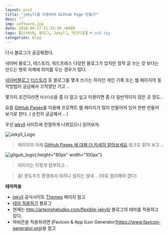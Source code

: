 ```yaml
---
layout: post
title: "jekyll을 이용하여 Github Page 만들기"
desc: ""
img: software.jpg
date: 2018-09-27 21:25:30 +0900
tags: [GitHub, 블로그, Jekyll, 마크다운] # add tag
categories: blog
---
```


다시 블로그가 궁금해졌다. 

네이버 블로그, 테스토리, 워드프레스 다양한 블로그가 있지만 정작 글 쓰는 것 보다는 만드는 행위 자체에 의미를 두는 경우가 많다. 

[네이버블로그](https://softroom.blog.me) [티스토리](http://butteryoon.tistory.com) 등 블로그를 몇개 쓰기는 하지만 개인 기록 또는 웹 페이지의 동작방법이 궁금해서 끄적였던 거고 .. 

몇가지 조건이라면 `마크다운`을 좀 더 알고 싶고 이왕이면 좀 더 일반적이지 않은 곳 정도.. 

요즘 [GitHub Pages][GitHubPages]를 이용해 프로젝트 웹 페이지가 많이 만들어져 있어 한번 만들어 보기로 한다. ( 순전히 궁금해서 .. ) 


우선 [jekyll][jekyll] 사이트에 친절하게 나와있으니 읽어보자. 

![Jekyll_Logo](https://jekyllrb-ko.github.io/img/logo-2x.png)

> 페이지의 아래 [GitHub Pages 에 대해 더 자세히 알아보세요](https://pages.github.com/) 링크도 읽어 보고 .. 

![gitgub_logo]({{site.baseurl}}/assets/img/octojekyll.png){:height="80px" width="100px"}

> 이미지는 이렇게 첨부하고 .. 

> 음! 윈도우즈 환경에서 하려니 쉽지는 않네 .. (따로 정리해야 겠다) 

**테마적용**

* [jekyll][jekyll] 공식사이트 [Themes](https://jekyllrb-ko.github.io/docs/themes/) 페이지 참고
* [테마 적용하기](https://nesoy.github.io/articles/2016-12/github-Jekyll) 블로그 
* 현재는 http://artemsheludko.com/flexible-jekyll/ 블로그의 테마를 적용하고 있다. 
* 파비콘을 적용하려면 [Favicon & App Icon Generator]https://www.favicon-generator.org)을 참고

[jekyll]: https://jekyllrb-ko.github.io
[GitHubPages]: https://pages.github.com 

